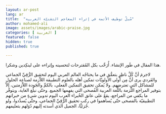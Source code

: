 ```yaml
---
layout: ar-post
lang: ar
title:  "سُبلُ توظيف الأتمة في إثراء المعاجم التقنيّة العربية"
author: mohamed-ali
image: assets/images/arabic-praise.jpg
categories: [ العربية ]
featured: false
hidden: true
published: true

---
```


<div markdown="1" class="callout callout-warning">

هذا المقال في طَور الإنشاء. أُرَحِّب بكل المُقترحات لتحسينه وإثراءه على لينكِدين وشكرا.
</div>

لاجرمَ أنَّ كُلَّ ناظِرٍ بتعمُّق في ما يحتاجُه العالم العربي اليوم لتحقيق الرُّقِيِّ الجماعي والفَردي يرى أنَّ مِن أَولى الأولويّات تمكين أهله بالعلوم التطبيقة اللاَّزمة لصناعة الحلول للمشاكل التي تعترضهم.
ولا يُمكن تحقيق التمكين الفعلي، بالكمِّ والجَودة اللاَّزِمتين، إلاّ بتوفير المراجع اللّزمة باللُّغة العربية الفُصحى التي يفهمها الجميع.
وحتّى نبلُغ الغاية، ويتوفّر ما يكفي من المراجع، يقعُ على عاتق الخُبراء العرب اليوم تدوين شيءٍ من خبراتهم التطبيقيّة بالفصحى حتّى يُساهموا في ركب تحقيق الرُّقِيِّ الجماعي،
وحتَّى يُسدِّدوا، ولو جُزئيًّا، الجميل الذي أسدته إليهم دُوَلهم بتعليمهم.

